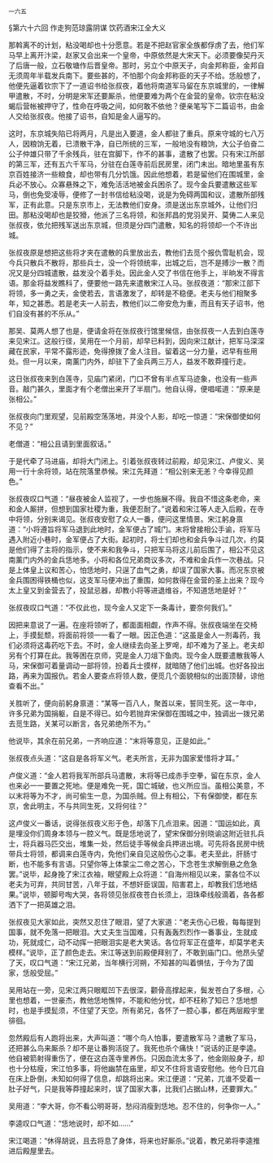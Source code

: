     一六五 

   §第六十六回 作走狗范琼露阴谋 饮药酒宋江全大义

   那斡离不的计划，粘没喝却也十分愿意。若是不把赵官家全族都俘虏了去，他们军马早上离开汴梁，赵家又会出来一个皇帝，中原依然是大宋天下。必须要像契丹灭了后唐一般，立石敬塘作后晋皇帝。那时，另立个中原天子，向金邦称臣，金邦自无须周年半载发兵南下。要些甚的，不怕那个向金邦称臣的天子不给。恁般想了，他便先逼着钦宗下了一道诏书给张叔夜，着他将南道军马留在东京城里的，一律解甲遣散，不时，分明是宋军还要厮杀，他便要难为两个在金营的皇帝。钦宗在粘没蝎后营帐被押守了，性命在呼吸之间，如何敢不依他？便亲笔写下二篇诏书，由金人交给张叔夜。他接了诏书，自知是金人逼写的。

   这时，东京城失陷已将两月，凡是出入要道，金人都驻了重兵。原来守城的七八万人，因粮饷无着，已溃散干净，自已所统的三军，一般地没有粮饷，大公子伯奋二公子仲雄只带了千余残兵，驻在宫脚下，作不的甚事，遣散了也罢。只有宋江所部的第三军，还有五六千军马，分驻在白莲寺前后民房里，闭门未出。暗地里虽有东京百姓接济一些粮食，却也带有几分饥饿。因此他想着，若是留他们在围城里，金兵必不放心。众寡悬殊之下，难免活活地被金兵困杀了。现今金兵要遣散这些军马，倒也免受凌辱，便修了一封书信给粘没喝，说是为免碍两国和议，遣散所部残军，正有此意。只是东京市上，无法教他们安身。须是送出东京城外，让他们归田。那粘没喝却也是狡猾，他派了三名将领，和张邦昌的党羽吴开、莫俦二人来见张叔夜，依允把残军送出东京城，但须是分四门遣散，知名的将领却一个不许出城。

   张叔夜原是想把这些将才夹在遣散的兵里放出去，教他们去觅个报仇雪耻机会，现今兵只散兵不散将，那些兵士，没一个将领统率，出城之后，岂不是搏沙一散？而况又是分四城遣散，益发没个着手处。因此金人交了书信在他手上，半晌发不得言语。那金将益发瞧科了，便要他一路先来遣散宋江人马。张叔夜道：“那宋江部下将领，多一勇之夫，金使若去，言语激发了，却转是不稳便。老夫与他们相聚多年，知之甚悉。若是老夫一人前去，教他们以二帝安危为重，而且有天子诏书，他们自没有甚的不乐从。”

   那吴、莫两人想了也是，便请金将在张叔夜行馆里候信，由张叔夜一人去到白莲寺来见宋江。这般行径，吴用在一个月前，却早已料到，因向宋江献计，把军马深深藏在民家，平常不露形迹，免得撩拨了金人注目。留着这一分力量，迟早有些用处。但一月以来，南薰门内外，却驻下了金兵两三万人，益发不敢莽撞行走。

   这日张叔夜来到白莲寺，见庙门紧闭，门口不曾有半点军马迹象，也没有一些声音。敲门甚久，里面才有个老僧出来开了半扇门。他自认得，便唱喏道：“原来是张相公。”

   张叔夜向门里观望，见前殿空荡荡地，并没个人影，却吃一惊道：“宋保御使如何不见？”

   老僧道：“相公且请到里面叙话。”

   于是代牵了马进庙，却将大门闭上。引着张叔夜转过前殿，却见宋江、卢俊义、吴用一行十余将领，站在院落里恭候。宋江先拜道：“相公别来无恙？今幸得见颜色。”

   张叔夜叹口气道：“昼夜被金人监视了，一步也施展不得。我自不惜这条老命，来和金人厮拼，但想到国家社稷为重，我便忍耐了。”说着和宋江等人走入后殿，在寺中将领，分别来谒见。张叔夜安慰了众人一番，便问这里情景。宋江躬身禀道：“小将遵旨将军马退到此地时，金军便占了城门。末将曾接相公手谕，将军马遇入附近小巷时，金军便占了大街。起初时，将士们却也和金兵争斗过几次，约莫是他们得了主将的指示，使不来和我争斗，只把军马将这儿前后围了，相公不见这南薰门内外的金兵恁地多。小将和各位兄弟商议多次，不难和金兵作一次巷战。只是上体皇上议和苦心，怕恁地时，只逞了血气之勇，却误了国家大事。而况东京被金兵围困得铁桶也似，这支军马便冲出了重围，如何救得在金营的圣上出来？现今太上皇又到金营去了，投鼠忌器，却教小将等进退维谷，不知道恁地是好？”

   张叔夜叹口气道：“不仅此也，现今金人又定下一条毒计，要奈何我们。”

   因把来意说了一遍。在座将领听了，都面面相觑，作声不得。张叔夜端坐在交椅上，手摸髭颓，将面前将领一一看了一眼。因正色道：“这虽是金人一剂毒药，我们必须将这毒药吃下去。不时，金人继续去向圣上罗唣，却不难为了圣上。老夫却另有个打算在此。我等困在京师，究是金人刀俎下鱼肉。现今金人既要遣散我等人马，宋保御可着量调动一部将领，扮着兵士摸样，就暗随了他们出城。也好各投出路，再来为国报仇。若金人要查点将领人数，便觅几个面貌相似的出面顶替，谅他查看不出。”

   关胜听了，便向前躬身禀道：“某等一百八人，聚首以来，誓同生死。这一年中，许多兄弟为国捐躯，自是不得已。如今若抛弃宋保御在围城之中，独调出一拨兄弟去觅生路，关某可以断言，各兄弟绝所不为。”

   他说毕，其余在前兄弟，一齐响应道：“末将等意见，正是如此。”

   张叔夜点头道：“这自是各将军义气。老夫所言，无非为国家爱惜将才耳。”

   卢俊义道：“金人若将我军所部兵马遣散，末将等已成赤手空拳，留在东京，金人也来必一一要置之死地。便是难免一死，国亡城破，也义所应当。虽相公美意，不以末将等为不才，尚可偷生一息，为国杀贼。但上有相公，下有保御使，都在东京，舍此明主，不与共同生死，又将何往？”

   这卢俊义一番话，说得张叔夜义形于色，却落下几点泪来。因道：“国运如此，真是埋没你们周身本领与一腔义气。既是恁地说了，望宋保御分别晓谕这附近驻扎兵士，将兵器马匹交出，堆集一处，然后徒手等候金兵押进出境。可先将各民房中统带兵士将领，都调来白莲寺内，免他们亲自见这般伤心之事。老夫至此，肝肠寸断，也不能多有言语。只望你等上体蒙尘二帝之苦心，下念苍生求解倒悬之危急罢。”说毕，起身挽了宋江衣袖，眼望殿上众将道：“自海州相见以来，蒙各位不以老夫为可弃，共同甘苦，八年于兹，不想奸臣误国，陷害君上，却教我们恁地结果。”说毕，顿脚号啕大哭，各将领见张叔夜苍白长须上，泪珠牵线般滴着，各各都洒下了一把英雄之泪。

   张叔夜见大家如此，突然又忍住了眼泪，望了大家道：“老夫伤心已极，每每提到国事，就不免落一把眼泪。大丈夫生当国难，只有轰轰烈烈作一番事业，生就成功，死就成仁，动不动挥一把眼泪实是老大笑话。各位将军正在盛年，却莫学老夫模样。”说毕，正了颜色走去。宋江等送到前殿便拜别了，不敢到庙门口。他昂头望了天，叹口气道：“宋江兄弟，当年横行河朔，不知甚的叫着惧怯，于今为了国家，恁般受屈。”

   吴用站在一旁，见宋江两只眼眶凹下去很深，颧骨高撑起来，鬓发苍白了多根，心里也想着，一世豪杰，教他恁地憔悴，不能和他分忧，却不枉称了知已？恁地想时，也是手摸髭须，不住望了天空。所有弟兄，各怀了一腔心事，都在两层殿宇里徘徊。

   忽然殿后有人跑将出来，大声叫道：“哪个鸟人怕事，要遣散军马？遣散了军马，还把甚么鸟来厮杀？却不是让番狗活捉了。我死也杀个痛快！”说话的正是李逵。他自被箭射得重伤了，便在这白莲寺里养伤。只因血流太多了，他金刚般身子，却也十分枯瘦，宋江怕多事，将他幽禁在庙里，却又不住将言语安慰他。他今日兀自在床上卧倒，未知如何得了信息，却跳将出来。宋江便道：“兄弟，兀谁不受着一肚子好气，只是我等莽撞起来时，误了国家大事，比我们占据山林，还要罪大。”

   吴用道：“李大哥，你不看公明哥哥，愁闷消瘦到恁地。忍不住的，何争你一人。”

   李逵叹口气道：“恁地说时，却不如……”

   宋江喝道：“休得胡说，且去将息了身体，将来也好厮杀。”说着，教兄弟将李逵推进后殿屋里去。

